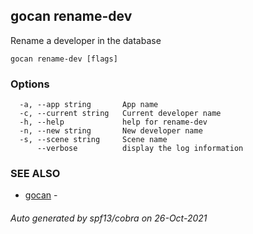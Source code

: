 ## gocan rename-dev

Rename a developer in the database

```
gocan rename-dev [flags]
```

### Options

```
  -a, --app string       App name
  -c, --current string   Current developer name
  -h, --help             help for rename-dev
  -n, --new string       New developer name
  -s, --scene string     Scene name
      --verbose          display the log information
```

### SEE ALSO

* [gocan](gocan.md)	 - 

###### Auto generated by spf13/cobra on 26-Oct-2021
